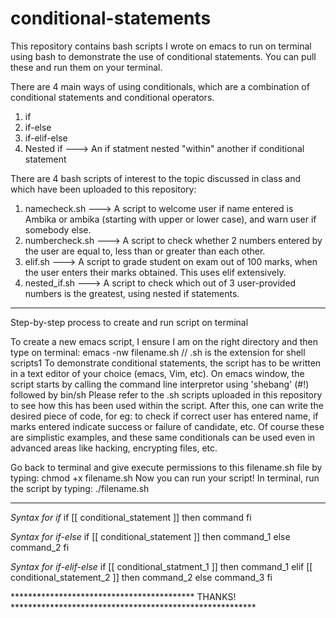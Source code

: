 # conditional-statements

This repository contains bash scripts I wrote on emacs to run on terminal using bash to demonstrate the use of conditional statements. You can pull these and run them on your terminal.

There are 4 main ways of using conditionals, which are a combination of conditional statements and conditional operators.
1) if
2) if-else
3) if-elif-else
4) Nested if  ---> An if statment nested "within" another if conditional statement

There are 4 bash scripts of interest to the topic discussed in class and which have been uploaded to this repository:
1. namecheck.sh ---> A script to welcome user if name entered is Ambika or ambika (starting with upper or lower case), and warn user if somebody else.
2. numbercheck.sh ---> A script to check whether 2 numbers entered by the user are equal to, less than or greater than each other.
3. elif.sh ---> A script to grade student on exam out of 100 marks, when the user enters their marks obtained. This uses elif extensively.
4. nested_if.sh ---> A script to check which out of 3 user-provided numbers is the greatest, using nested if statements.

*********************************************************************************************************************************************
Step-by-step process to create and run script on terminal

To create a new emacs script, I ensure I am on the right directory and then type on terminal:
emacs -nw filename.sh       // .sh is the extension for shell scripts1
To demonstrate conditional statements, the script has to be written in a text editor of your choice (emacs, Vim, etc).
On emacs window, the script starts by calling the command line interpretor using 'shebang' (#!) followed by bin/sh
Please refer to the .sh scripts uploaded in this repository to see how this has been used within the script.
After this, one can write the desired piece of code, for eg: to check if correct user has entered name, if marks entered indicate success or failure of candidate, etc.
Of course these are simplistic examples, and these same conditionals can be used even in advanced areas like hacking, encrypting files, etc.

Go back to terminal and give execute permissions to this filename.sh file by typing:
chmod +x filename.sh
Now you can run your script!
In terminal, run the script by typing:
./filename.sh

*******************************************************************************************************************************************

*Syntax for if*
if [[ conditional_statement ]]
then
  command
fi

*Syntax for if-else*
if [[ conditional_statement ]]
then
  command_1
else
  command_2
fi

*Syntax for if-elif-else*
if [[ conditional_statment_1 ]]
then
  command_1
elif [[ conditional_statement_2 ]]
then
  command_2
else
   command_3
fi

****************************************** THANKS! ********************************************************
